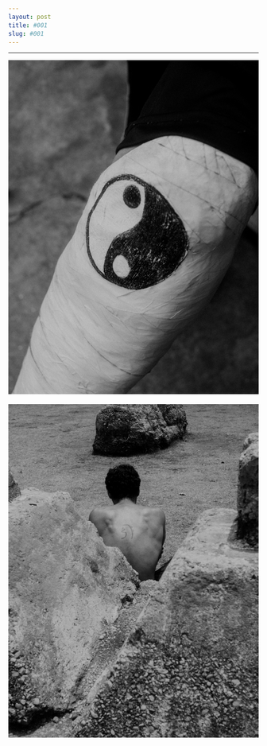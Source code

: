 ```yaml
---
layout: post
title: #001
slug: #001
---
```

---
<p class="description" style="text-align: justify;">
<img src="/assets/danilo-luna-snapshots-91.JPG" />
  <br>
  <br>
  <img src="/assets/danilo-luna-snapshots-92.JPG" />
  <br>
  <br>
